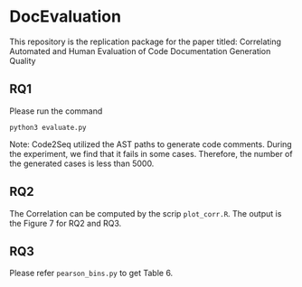 # DocEvaluation
This repository is the replication package for the paper titled:  Correlating Automated and Human Evaluation of Code Documentation Generation Quality


## RQ1 
Please run the command 

```python3 evaluate.py```

Note: Code2Seq utilized the AST paths to generate code comments. During the experiment, we find that it fails in some cases. Therefore, the number of the generated cases is less than 5000.

## RQ2

The Correlation can be computed by the scrip ```plot_corr.R```. 
The output is the Figure 7 for RQ2 and RQ3.


## RQ3

Please refer ```pearson_bins.py``` to get Table 6.
